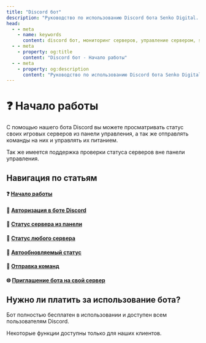 ```yaml
---
title: "Discord бот"
description: "Руководство по использованию Discord бота Senko Digital. Мониторинг серверов, отправка команд и управление через Discord."
head:
  - - meta
    - name: keywords
      content: discord бот, мониторинг серверов, управление сервером, senko bot, игровые сервера
  - - meta
    - property: og:title 
      content: "Discord бот - Начало работы"
  - - meta
    - property: og:description
      content: "Руководство по использованию Discord бота Senko Digital. Мониторинг серверов, отправка команд и управление через Discord."
---
```


# ❓ Начало работы

С помощью нашего бота Discord вы можете просматривать статус своих игровых серверов из панели управления, а так же отправлять команды на них и управлять их питанием.

Так же имеется поддержка проверки статуса серверов вне панели управления.

## Навигация по статьям

#### ❓ [Начало работы](/bot/)

#### 🤖 [Авторизация в боте Discord](/bot/auth)

#### 🔁 [Статус сервера из панели](/bot/panel-status)

#### 🔁 [Статус любого сервера](/bot/any-status)

#### 🔁 [Автообновляемый статус](/bot/auto-update-status)

#### 📩 [Отправка команд](/bot/send-command)

#### 🌐 [Приглашение бота на свой сервер](/bot/invite)

## Нужно ли платить за использование бота?

Бот полностью бесплатен в использовании и доступен всем пользователям Discord.

Некоторые функции доступны только для наших клиентов.
